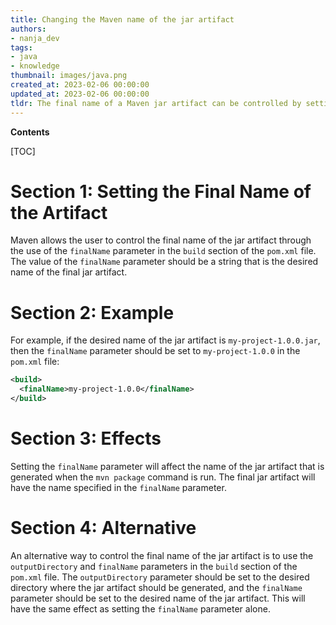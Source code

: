 ```yaml
---
title: Changing the Maven name of the jar artifact
authors:
- nanja_dev
tags:
- java
- knowledge
thumbnail: images/java.png
created_at: 2023-02-06 00:00:00
updated_at: 2023-02-06 00:00:00
tldr: The final name of a Maven jar artifact can be controlled by setting the <finalName> parameter in the <build> element of the project`s pom.xml file.
---
```


**Contents**

[TOC]

# Section 1: Setting the Final Name of the Artifact

Maven allows the user to control the final name of the jar artifact through the use of the `finalName` parameter in the `build` section of the `pom.xml` file. The value of the `finalName` parameter should be a string that is the desired name of the final jar artifact.

# Section 2: Example

For example, if the desired name of the jar artifact is `my-project-1.0.0.jar`, then the `finalName` parameter should be set to `my-project-1.0.0` in the `pom.xml` file:

```xml
<build>
  <finalName>my-project-1.0.0</finalName>
</build>
```

# Section 3: Effects

Setting the `finalName` parameter will affect the name of the jar artifact that is generated when the `mvn package` command is run. The final jar artifact will have the name specified in the `finalName` parameter.

# Section 4: Alternative

An alternative way to control the final name of the jar artifact is to use the `outputDirectory` and `finalName` parameters in the `build` section of the `pom.xml` file. The `outputDirectory` parameter should be set to the desired directory where the jar artifact should be generated, and the `finalName` parameter should be set to the desired name of the jar artifact. This will have the same effect as setting the `finalName` parameter alone.
